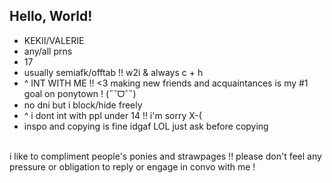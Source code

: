## Hello, World!

- KEKII/VALERIE
- any/all prns
- 17
- usually semiafk/offtab !! w2i & always c + h
- ^ INT WITH ME !! <3 making new friends and acquaintances is my #1 goal on ponytown ! (˶ˆᗜˆ˵)
- no dni but i block/hide freely
- ^ i dont int with ppl under 14 !! i'm sorry X-(
- inspo and copying is fine idgaf LOL just ask before copying<br>
<br>
i like to compliment people's ponies and strawpages !! please don't feel any pressure or obligation to reply or engage in convo with me !
